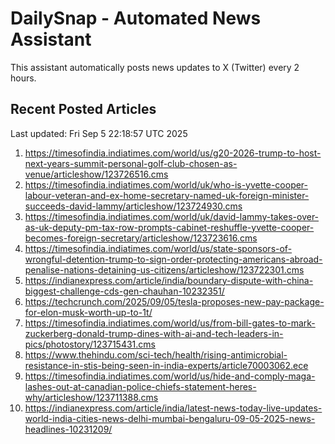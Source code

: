 # DailySnap - Automated News Assistant

This assistant automatically posts news updates to X (Twitter) every 2 hours.

## Recent Posted Articles

Last updated: Fri Sep  5 22:18:57 UTC 2025

1. https://timesofindia.indiatimes.com/world/us/g20-2026-trump-to-host-next-years-summit-personal-golf-club-chosen-as-venue/articleshow/123726516.cms
2. https://timesofindia.indiatimes.com/world/uk/who-is-yvette-cooper-labour-veteran-and-ex-home-secretary-named-uk-foreign-minister-succeeds-david-lammy/articleshow/123724930.cms
3. https://timesofindia.indiatimes.com/world/uk/david-lammy-takes-over-as-uk-deputy-pm-tax-row-prompts-cabinet-reshuffle-yvette-cooper-becomes-foreign-secretary/articleshow/123723616.cms
4. https://timesofindia.indiatimes.com/world/us/state-sponsors-of-wrongful-detention-trump-to-sign-order-protecting-americans-abroad-penalise-nations-detaining-us-citizens/articleshow/123722301.cms
5. https://indianexpress.com/article/india/boundary-dispute-with-china-biggest-challenge-cds-gen-chauhan-10232351/
6. https://techcrunch.com/2025/09/05/tesla-proposes-new-pay-package-for-elon-musk-worth-up-to-1t/
7. https://timesofindia.indiatimes.com/world/us/from-bill-gates-to-mark-zuckerberg-donald-trump-dines-with-ai-and-tech-leaders-in-pics/photostory/123715431.cms
8. https://www.thehindu.com/sci-tech/health/rising-antimicrobial-resistance-in-stis-being-seen-in-india-experts/article70003062.ece
9. https://timesofindia.indiatimes.com/world/us/hide-and-comply-maga-lashes-out-at-canadian-police-chiefs-statement-heres-why/articleshow/123711388.cms
10. https://indianexpress.com/article/india/latest-news-today-live-updates-world-india-cities-news-delhi-mumbai-bengaluru-09-05-2025-news-headlines-10231209/
